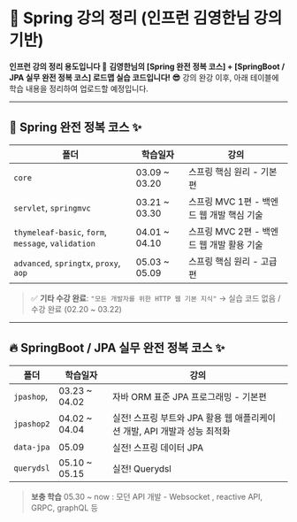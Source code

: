 # 🌱 Spring 강의 정리 (인프런 김영한님 강의 기반)

**인프런 강의 정리 용도입니다 💪**
**김영한님의 \[Spring 완전 정복 코스] + \[SpringBoot / JPA 실무 완전 정복 코스] 로드맵 실습 코드입니다! 😎**
강의 완강 이후, 아래 테이블에 학습 내용을 정리하여 업로드할 예정입니다.

---

## 📘 Spring 완전 정복 코스 ✨

| 폴더                                                                                 | 학습일자                  | 강의                             |
| ----------------------------------------------------------------------------------------- | ---------------------------- | ---------------------------------------- |
| `core`                                                                                    | 03.09 \~ 03.20               | 스프링 핵심 원리 - 기본편                          |
| `servlet`, `springmvc`                                                    | 03.21 \~ 03.30               | 스프링 MVC 1편 - 백엔드 웹 개발 핵심 기술              | 
| `thymeleaf-basic`, `form`, `message`, `validation` | 04.01 \~ 04.10               | 스프링 MVC 2편 - 백엔드 웹 개발 활용 기술              | 
| `advanced`, `springtx`, `proxy`, `aop`                                                    | 05.03 \~ 05.09 | 스프링 핵심 원리 - 고급편                          |

> ✅ **기타 수강 완료**:
> `"모든 개발자를 위한 HTTP 웹 기본 지식"` → 실습 코드 없음 / 수강 완료 (02.20 \~ 03.22)

---

## 🔥 SpringBoot / JPA 실무 완전 정복 코스 ✨

| 폴더                        | 학습일자    | 강의                           |
| ------------------------------ | -------------- | ------------------------------------- |
|  `jpashop`,| 03.23 \~ 04.02 | 자바 ORM 표준 JPA 프로그래밍 - 기본편             |
| `jpashop2`                     | 04.02 \~ 04.04 | 실전! 스프링 부트와 JPA 활용 웹 애플리케이션 개발, API 개발과 성능 최적화    | 
| `data-jpa`                     | 05.09          | 실전! 스프링 데이터 JPA                       | 
| `querydsl`                     | 05.10 \~ 05.15 | 실전! Querydsl                          | 

>  **보충 학습**
> 05.30 ~ now : 모던 API 개발 - Websocket , reactive API, GRPC, graphQL 등

